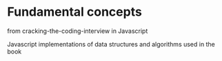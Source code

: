 # Fundamental concepts 

from cracking-the-coding-interview
in Javascript

Javascript implementations of data structures and algorithms used in the book
